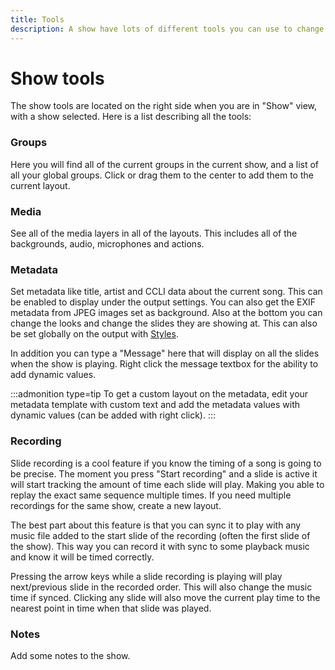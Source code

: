 ```yaml
---
title: Tools
description: A show have lots of different tools you can use to change it.
---
```


# Show tools

The show tools are located on the right side when you are in "Show" view, with a show selected. Here is a list describing all the tools:

### Groups

Here you will find all of the current groups in the current show, and a list of all your global groups. Click or drag them to the center to add them to the current layout.

### Media

See all of the media layers in all of the layouts. This includes all of the backgrounds, audio, microphones and actions.

### Metadata

Set metadata like title, artist and CCLI data about the current song. This can be enabled to display under the output settings. You can also get the EXIF metadata from JPEG images set as background. Also at the bottom you can change the looks and change the slides they are showing at. This can also be set globally on the output with [Styles](./styles).

In addition you can type a "Message" here that will display on all the slides when the show is playing. Right click the message textbox for the ability to add dynamic values.

:::admonition type=tip
To get a custom layout on the metadata, edit your metadata template with custom text and add the metadata values with dynamic values (can be added with right click).
:::

### Recording

Slide recording is a cool feature if you know the timing of a song is going to be precise. The moment you press "Start recording" and a slide is active it will start tracking the amount of time each slide will play. Making you able to replay the exact same sequence multiple times. If you need multiple recordings for the same show, create a new layout.

The best part about this feature is that you can sync it to play with any music file added to the start slide of the recording (often the first slide of the show). This way you can record it with sync to some playback music and know it will be timed correctly.

Pressing the arrow keys while a slide recording is playing will play next/previous slide in the recorded order. This will also change the music time if synced. Clicking any slide will also move the current play time to the nearest point in time when that slide was played.

### Notes

Add some notes to the show.
